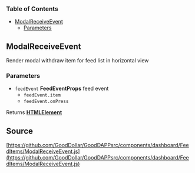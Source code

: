 <!-- Generated by documentation.js. Update this documentation by updating the source code. -->

### Table of Contents

-   [ModalReceiveEvent][1]
    -   [Parameters][2]

## ModalReceiveEvent

Render modal withdraw item for feed list in horizontal view

### Parameters

-   `feedEvent` **FeedEventProps** feed event
    -   `feedEvent.item`  
    -   `feedEvent.onPress`  

Returns **[HTMLElement][3]** 

[1]: #modalreceiveevent

[2]: #parameters

[3]: https://developer.mozilla.org/docs/Web/HTML/Element
## Source
[https://github.com/GoodDollar/GoodDAPPsrc/components/dashboard/FeedItems/ModalReceiveEvent.js](https://github.com/GoodDollar/GoodDAPPsrc/components/dashboard/FeedItems/ModalReceiveEvent.js)

